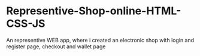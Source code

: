 # Representive-Shop-online-HTML-CSS-JS
An representive WEB app,  where i created an electronic shop with login and register page, checkout and wallet page
